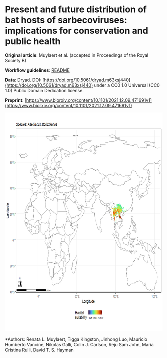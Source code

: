 # Present and future distribution of bat hosts of sarbecoviruses: implications for conservation and public health

**Original article**: Muylaert et al. (accepted in Proceedings of the Royal Society B)

**Workflow guidelines**: [README](https://github.com/renatamuy/dynamic/blob/main/distribution_models/README.md)

**Data**: Dryad. DOI: [https://doi.org/10.5061/dryad.m63xsj440](https://doi.org/10.5061/dryad.m63xsj440) under a
CC0 1.0 Universal (CC0 1.0) Public Domain Dedication license.

**Preprint**: [https://www.biorxiv.org/content/10.1101/2021.12.09.471691v1](https://www.biorxiv.org/content/10.1101/2021.12.09.471691v1)

<img src="https://github.com/renatamuy/dynamic/blob/main/anim_intersected.gif" width="800" height="700" />

*Authors: Renata L. Muylaert, Tigga Kingston, Jinhong Luo, Maurício Humberto Vancine, Nikolas Galli, Colin J. Carlson, Reju Sam John, Maria Cristina Rulli, David T. S. Hayman


